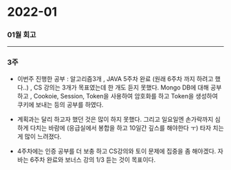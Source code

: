 # 2022-01

### 01월 회고

---

### 3주

- 이번주 진행한 공부 : 알고리즘3개 , JAVA 5주차 완료 (원래 6주차 까지 하려고 했다..) , CS 강의는 3개가 목표였는데 한 개도 듣지 못했다. Mongo DB에 대해 공부하고 , Cookoie, Session, Token을 사용하여 암호화를 하고 Token을 생성하여 쿠키에 보내는 등의 공부를 하였다.

- 계획과는 달리 하고자 했던 것은 많이 하지 못했다. 그리고 일요일엔 손가락까지 심하게 다치는 바람에 (응급실에서 봉합을 하고 10일간 깊스를 해야한다 ㅜ) 타자 치는게 많이 느려졌다.

- 4주차에는 인증 공부를 더 보충 하고 CS강의와 토이 문제에 집중을 좀 해야겠다. 자바는 6주차 완료와 보너스 강의 1/3 듣는 것이 목표이다.
